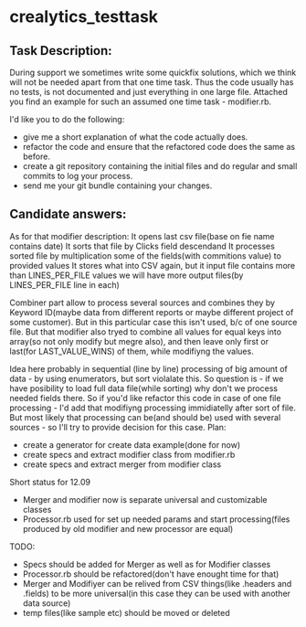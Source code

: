# crealytics_testtask
Task Description:
------
During support we sometimes write some quickfix solutions, which we think will not be needed apart from that one time task. Thus the code usually has no tests, is not documented and just everything in one large file. Attached you find an example for such an assumed one time task - modifier.rb.

I'd like you to do the following:
- give me a short explanation of what the code actually does.
- refactor the code and ensure that the refactored code does the same
  as before.
- create a git repository containing the initial files and do regular
  and small commits to log your process.
- send me your git bundle containing your changes.

Candidate answers:
------
As for that modifier description:
  It opens last csv file(base on fie name contains date)
  It sorts that file by Clicks field descendand
  It processes sorted file by multiplication some of the fields(with commitions value) to provided values
  It stores what into CSV again, but it input file contains more than LINES_PER_FILE values
    we will have more output files(by LINES_PER_FILE line in each)

Combiner part allow to process several sources and combines they by Keyword ID(maybe data from different reports or maybe different project of some customer). But in this particular case this isn't used, b/c of one source file. But that modifier also tryed to combine all values for equal keys into array(so not only modify but megre also), and then leave only first or last(for LAST_VALUE_WINS) of them, while modifiyng the values.

Idea here probably  in sequential (line by line) processing of big amount of data - by using enumerators, but sort violalate this. So question is - if we have posibility to load full data file(while sorting) why don't we process needed fields there. So if you'd like refactor this code in case of one file processing - I'd add that modifiyng processing immidiatelly after sort of file. But most likely that processing can be(and should be) used with several sources - so I'll try to provide decision for this case.
Plan:
- create a generator for create data example(done for now)
- create specs and extract modifier class from modifier.rb
- create specs and extract merger from modifier class

Short status for 12.09
  - Merger and modifier now is separate universal and customizable classes
  - Processor.rb used for set up needed params and start processing(files produced by old modifier and new processor are equal)

TODO:
- Specs should be added for Merger as well as for Modifier classes
- Processor.rb should be refactored(don't have enought time for that)
- Merger and Modifiyer can be relived from CSV things(like .headers and .fields) to be more universal(in this case they can be used with another data source)
- temp files(like sample etc) should be moved or deleted
